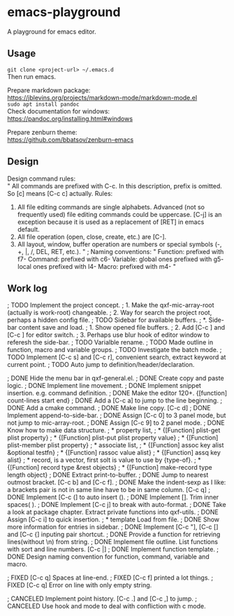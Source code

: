 # emacs-playground
A playground for emacs editor.

## Usage
`git clone <project-url> ~/.emacs.d`  
Then run emacs.

Prepare markdown package:  
https://jblevins.org/projects/markdown-mode/markdown-mode.el  
`sudo apt install pandoc`  
Check documentation for windows: https://pandoc.org/installing.html#windows  

Prepare zenburn theme:  
https://github.com/bbatsov/zenburn-emacs

## Design
Design command rules:  
"
All commands are prefixed with C-c.
In this description, prefix is omitted. So [c] means [C-c c] actually.
Rules:
1. All file editing commands are single alphabets.
   Advanced (not so frequently used) file editing commands could be uppercase.
   [C-j] is an exception because it is used as a replacement of [RET] in emacs default.
2. All file operation (open, close, create, etc.) are [C-<alphabet>].
3. All layout, window, buffer operation are numbers or special symbols (-, +, |, /, DEL, RET, etc.).
"
; Naming conventions:
"
Function: prefixed with f7-
Command: prefixed with c6-
Variable: global ones prefixed with g5-
          local ones prefixed with l4-
Macro: prefixed with m4-
"

## Work log
; TODO Implement the project concept.
;      1. Make the qxf-mic-array-root (actually is work-root) changeable.
;      2. Way for search the project root, perhaps a hidden config file.
; TODO Sidebar for available buffers.
;      *. Side-bar content save and load.
;      1. Show opened file buffers.
;      2. Add [C-c <down>] and [C-c <up>] for editor switch.
;      3. Perhaps use blur hook of editor window to referesh the side-bar.
; TODO Varialble rename.
; TODO Made outline in function, macro and variable groups.
; TODO Investigate the batch mode.
; TODO Implement [C-c s] and [C-c r], convenient search, extract keyword at current point.
; TODO Auto jump to definition/header/declaration.

; DONE Hide the menu bar in qxf-general.el.
; DONE Create copy and paste logic.
; DONE Implement line movement.
; DONE Implement snippet insertion. e.g. command definition.
; DONE Make the editor 120+<number-columns>. {[function] count-lines start end}
; DONE Add a [C-c a] to jump to the line beginning.
; DONE Add a cmake command.
; DONE Make line copy. [C-c d]
; DONE Implement append-to-side-bar.
; DONE Assign [C-c 0] to 3 panel mode, but not jump to mic-array-root.
; DONE Assign [C-c 9] to 2 panel mode.
; DONE Know how to make data structure.
;      * property list,
;        * {[Function] plist-get plist property}
;        * {[Function] plist-put plist property value}
;        * {[Function] plist-member plist property}
;      * associate list,
;        * {[Function] assoc key alist &optional testfn}
;        * {[Function] rassoc value alist}
;        * {[Function] assq key alist}
;      * record, is a vector, first solt is value to use by {type-of}.
;        * {[Function] record type &rest objects}
;        * {[Function] make-record type length object}
; DONE Extract print-to-buffer.
; DONE Jump to nearest outmost bracket. [C-c b] and [C-c f].
; DONE Make the indent-sexp as I like: a brackets pair is not in same line have to be in same column. [C-c q]
; DONE Implement [C-c (] to auto insert ().
; DONE Implement [<backtab>]. Trim inner spaces(    ).
; DONE Implement [C-c j] to break with auto-format.
; DONE Take a look at package chapter. Extract private functions into qxf-utils.
; DONE Assign [C-c i] to quick insertion.
;      * template Load from file.
; DONE Show more information for entries in sidebar.
; DONE Implement [C-c "], [C-c [] and [C-c {] inputing pair shortcut.
; DONE Provide a function for retrieving lines(without \n) from string.
; DONE Implement file outline. List functions with sort and line numbers. [C-c |]
; DONE Implement function template.
; DONE Design naming convention for function, command, variable and macro.

; FIXED [C-c q] Spaces at line-end.
; FIXED [C-c f] printed a lot things.
; FIXED [C-c q] Error on line with only empty string.

; CANCELED Implement point history. [C-c .] and [C-c ,] to jump.
; CANCELED Use hook and mode to deal with confliction with c mode.


